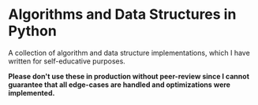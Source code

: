# Algorithms and Data Structures in Python
A collection of algorithm and data structure implementations, which I have 
written for self-educative purposes. 

**Please don't use these in production 
without peer-review since I cannot guarantee that all edge-cases are
handled and optimizations were implemented.**  